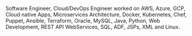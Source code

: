 Software Engineer, Cloud/DevOps Engineer worked on AWS, Azure, GCP, Cloud native Apps, Microservices Architecture, Docker, Kubernetes, Chef, Puppet, Ansible, Terraform, Oracle, MySQL, Java, Python, Web Development, REST API WebServices, SQL, ADF, JSPs, XML and Linux.

<!---
vhalappa/vhalappa is a ✨ special ✨ repository because its `README.md` (this file) appears on your GitHub profile.
You can click the Preview link to take a look at your changes.
--->
